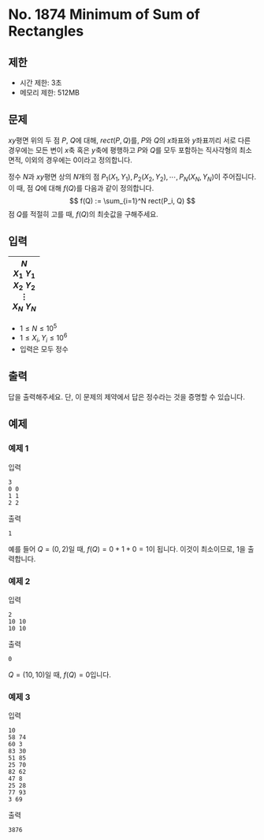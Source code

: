 # No. 1874 Minimum of Sum of Rectangles

## 제한

- 시간 제한: 3초
- 메모리 제한: 512MB

## 문제

$xy$평면 위의 두 점 $P$, $Q$에 대해, $rect(P, Q)$를, $P$와 $Q$의 $x$좌표와 $y$좌표끼리 서로 다른 경우에는 모든 변이 $x$축 혹은 $y$축에 평행하고 $P$와 $Q$를 모두 포함하는 직사각형의 최소 면적, 이외의 경우에는 $0$이라고 정의합니다.

정수 $N$과 $xy$평면 상의 $N$개의 점 $P_1(X_1, Y_1), P_2(X_2, Y_2), \cdots, P_N(X_N, Y_N)$이 주어집니다. 이 때, 점 $Q$에 대해 $f(Q)$를 다음과 같이 정의합니다.
$$
f(Q) := \sum_{i=1}^N rect(P_i, Q)
$$
점 $Q$를 적절히 고를 때, $f(Q)$의 최솟값을 구해주세요.

## 입력

| $N$ <br>$X_1$ $Y_1$<br>$X_2$ $Y_2$<br>$\vdots$<br>$X_N$ $Y_N$ |
| ------------------------------------------------------------ |


- $1 \le N \le 10^5$
- $1 \le X_i, Y_i \le 10^6$
- 입력은 모두 정수 
## 출력

답을 출력해주세요. 단, 이 문제의 제약에서 답은 정수라는 것을 증명할 수 있습니다.

## 예제

### 예제 1

입력

```
3
0 0
1 1
2 2
```

출력

```
1
```

예를 들어 $Q = (0, 2)$일 때, $f(Q) = 0+1+0=1$이 됩니다. 이것이 최소이므로, $1$을 출력합니다.



### 예제 2

입력

```
2
10 10
10 10
```

출력

```
0
```

$Q = (10, 10)$일 때, $f(Q) = 0$입니다.

### 예제 3

입력

```
10
58 74
60 3
83 30
51 85
25 70
82 62
47 8
25 28
77 93
3 69
```

출력

```
3876
```
